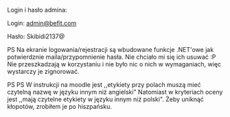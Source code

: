 Login i hasło admina:

Login: admin@befit.com

Hasło: Skibidi2137@


PS Na ekranie logowania/rejestracji są wbudowane funkcje .NET'owe jak potwierdznie maila/przypomnienie hasła. Nie chciało mi się ich usuwać :P 
Nie przeszkadzają w korzystaniu i nie było nic o nich w wymaganiach, więc wystarczy je zignorować.

PS PS W instrukcji na moodle jest ,,etykiety przy polach muszą mieć czytelną nazwę w języku innym niż angielski"
Natomiast w kryteriach oceny jest ,,mają czytelne etykiety w języku innym niż polski".
Żeby uniknąć kłopotów, zrobiłem je po hiszpańsku.
